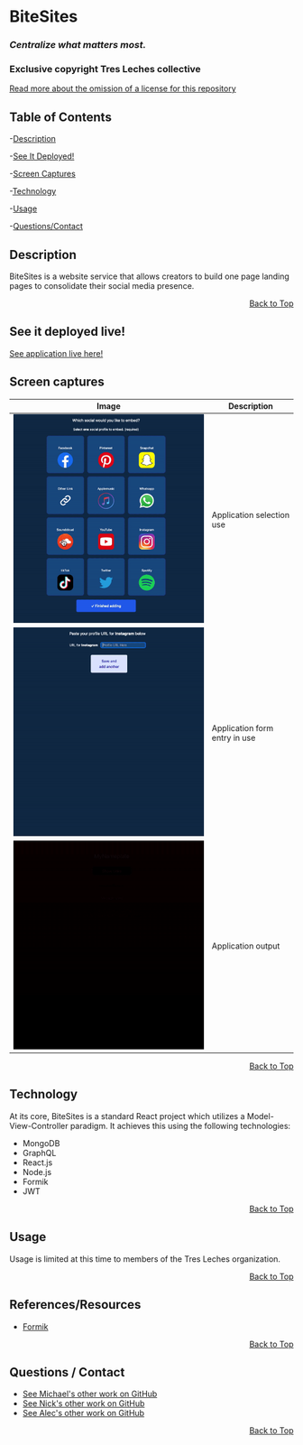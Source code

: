  <h1 id="project-title">BiteSites</h1>
 <h3 style="font-style:italic">Centralize what matters most.</h3>
 <h3>Exclusive copyright Tres Leches collective</h3>

 [Read more about the omission of a license for this repository](https://choosealicense.com/no-permission/)

<h2 id="table-contents">Table of Contents</h2>

-[Description](#project-desc)

-[See It Deployed!](#project-live)

-[Screen Captures](#project-captures)

-[Technology](#project-tech)

-[Usage](#project-usage)

-[Questions/Contact](#project-contact)

<!-- -[References](#project-ref) -->

<h2 id="project-desc">Description</h2>

BiteSites is a website service that allows creators to build one page landing pages to consolidate their social media presence.

<p style='text-align: right;'><a href="#project-title">Back to Top</a></p>

<h2 id="project-live">See it deployed live!</h2>

[See application live here!](https://bitesites.herokuapp.com/)

<h2 id="project-captures">Screen captures</h2>

| Image | Description |
| --- | ----------- |
|  ![BiteSites radio and checkboxes](./client/public/readmemedia/bitesitessocialembedselection.gif) | Application selection use |
|  ![BiteSites URL entry](./client/public/readmemedia/bitesitessocialURLentry.gif) | Application form entry in use |
|  ![BiteSites output](./client/public/readmemedia/bitesitesoutput.gif) | Application output |

<p style='text-align: right;'><a href="#project-title">Back to Top</a></p>


<h2 id="project-tech">Technology</h2>

At its core, BiteSites is a standard React project which utilizes a Model-View-Controller paradigm. It achieves this using the following technologies:

- MongoDB
- GraphQL
- React.js
- Node.js
- Formik
- JWT

<p style='text-align: right;'><a href="#project-title">Back to Top</a></p>

<h2 id="project-usage">Usage</h2>

Usage is limited at this time to members of the Tres Leches organization. 

<p style='text-align: right;'><a href="#project-title">Back to Top</a></p>

<h2 id="project-ref">References/Resources</h2> 

- [Formik](https://formik.org/docs/overview)

<p style='text-align: right;'><a href="#project-title">Back to Top</a></p>

<h2 id="project-contact">Questions / Contact</h2>

- [See Michael's other work on GitHub](https://github.com/mcjbyday) 
- [See Nick's other work on GitHub](https://github.com/NBFxSuccess) 
- [See Alec's other work on GitHub](https://github.com/AlecDziwanowski) 

<p style='text-align: right;'><a href="#project-title">Back to Top</a></p>




